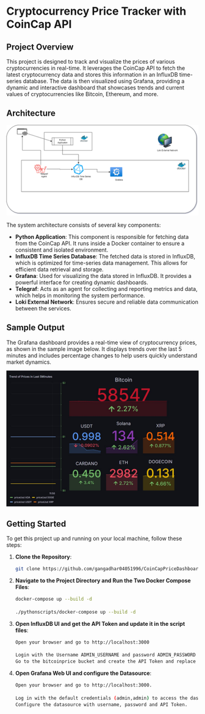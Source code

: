 # Cryptocurrency Price Tracker with CoinCap API

## Project Overview
This project is designed to track and visualize the prices of various cryptocurrencies in real-time. It leverages the CoinCap API to fetch the latest cryptocurrency data and stores this information in an InfluxDB time-series database. The data is then visualized using Grafana, providing a dynamic and interactive dashboard that showcases trends and current values of cryptocurrencies like Bitcoin, Ethereum, and more.

## Architecture
![System Architecture](./assets/architecture.png)

The system architecture consists of several key components:
- **Python Application**: This component is responsible for fetching data from the CoinCap API. It runs inside a Docker container to ensure a consistent and isolated environment.
- **InfluxDB Time Series Database**: The fetched data is stored in InfluxDB, which is optimized for time-series data management. This allows for efficient data retrieval and storage.
- **Grafana**: Used for visualizing the data stored in InfluxDB. It provides a powerful interface for creating dynamic dashboards.
- **Telegraf**: Acts as an agent for collecting and reporting metrics and data, which helps in monitoring the system performance.
- **Loki External Network**: Ensures secure and reliable data communication between the services.

## Sample Output
The Grafana dashboard provides a real-time view of cryptocurrency prices, as shown in the sample image below. It displays trends over the last 5 minutes and includes percentage changes to help users quickly understand market dynamics.

![Sample Grafana Dashboard](./assets/sample.jpg)

## Getting Started
To get this project up and running on your local machine, follow these steps:

1. **Clone the Repository**:
   ```bash
   git clone https://github.com/gangadhar04051996/CoinCapPriceDashboard.git

2. **Navigate to the Project Directory and Run the Two Docker Compose Files**:
   ```bash
   docker-compose up --build -d 
   
   ./pythonscripts/docker-compose up --build -d

3. **Open InfluxDB UI and get the API Token and update it in the script files**:
   ```bash
   Open your browser and go to http://localhost:3000 
   
   Login with the Username ADMIN_USERNAME and password ADMIN_PASSWORD
   Go to the bitcoinprice bucket and create the API Token and replace the apitoken in the InfluxDBPusher.py 

4. **Open Grafana Web UI and configure the Datasource**:
   ```bash
   Open your browser and go to http://localhost:3000.
   
   Log in with the default credentials (admin,admin) to access the dashboards.
   Configure the datasource with username, password and API Token. 